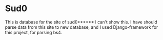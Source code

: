 # Sud0
This is database for the site of sud0****** I can't show this. I have should parse data from this site to new database, and I used Django-framework for this project, for parsing bs4.
